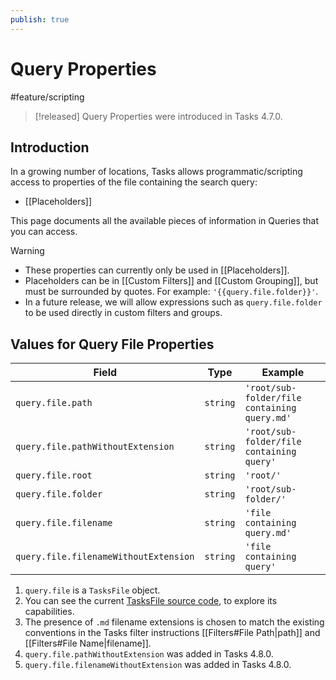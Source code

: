 ```yaml
---
publish: true
---
```


# Query Properties

<span class="related-pages">#feature/scripting</span>

> [!released]
> Query Properties were introduced in Tasks 4.7.0.

## Introduction

In a growing number of locations, Tasks allows programmatic/scripting access to properties of the file containing the search query:

- [[Placeholders]]

This page documents all the available pieces of information in Queries that you can access.

> [!warning]
>
> - These properties can currently only be used in [[Placeholders]].
> - Placeholders can be in [[Custom Filters]] and [[Custom Grouping]], but must be surrounded by quotes. For example: `'{{query.file.folder}}'`.
> - In a future release, we will allow expressions such as `query.file.folder` to be used directly in custom filters and groups.

## Values for Query File Properties

<!-- placeholder to force blank line before included text --><!-- include: QueryProperties.test.query_file_properties.approved.md -->

| Field | Type | Example |
| ----- | ----- | ----- |
| `query.file.path` | `string` | `'root/sub-folder/file containing query.md'` |
| `query.file.pathWithoutExtension` | `string` | `'root/sub-folder/file containing query'` |
| `query.file.root` | `string` | `'root/'` |
| `query.file.folder` | `string` | `'root/sub-folder/'` |
| `query.file.filename` | `string` | `'file containing query.md'` |
| `query.file.filenameWithoutExtension` | `string` | `'file containing query'` |

<!-- placeholder to force blank line after included text --><!-- endInclude -->

1. `query.file` is a `TasksFile` object.
1. You can see the current [TasksFile source code](https://github.com/obsidian-tasks-group/obsidian-tasks/blob/main/src/Scripting/TasksFile.ts), to explore its capabilities.
1. The presence of `.md` filename extensions is chosen to match the existing conventions in the Tasks filter instructions [[Filters#File Path|path]] and [[Filters#File Name|filename]].
1. `query.file.pathWithoutExtension` was added in Tasks 4.8.0.
1. `query.file.filenameWithoutExtension` was added in Tasks 4.8.0.

